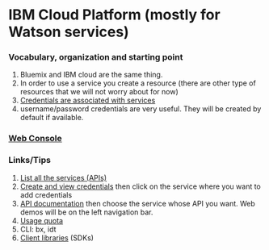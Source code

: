

# IBM Cloud Platform (mostly for Watson services)

### Vocabulary, organization and starting point
1. Bluemix and IBM cloud are the same thing.
2. In order to use a service you create a resource (there are other type of resources that we will not worry about for now)
3. [Credentials are associated with services](https://console.bluemix.net/docs/resources/acct_resources.html#resource)
4. username/password credentials are very useful. They will be created by default if available.

### [Web Console](https://console.bluemix.net/dashboard/apps)


### Links/Tips
1. [List all the services (APIs)](https://console.bluemix.net/catalog/)
2. [Create and view credentials](https://console.bluemix.net/dashboard/apps) then click on the service where you want to add credentials
3. [API documentation](https://console.bluemix.net/docs/) then choose the service whose API you want. Web demos will be on the left navigation bar.
4. [Usage quota](https://console.bluemix.net/account/usage)
5. CLI: bx, idt
6. [Client libraries](https://github.com/watson-developer-cloud) (SDKs)
